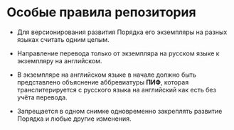 # Особые правила репозитория

- Для версионирования развития Порядка его экземпляры на разных языках считать одним целым.

- Направление перевода только от экземпляра на русском языке к экземпляру на английском.

- В экземпляре на английском языке в начале должно быть представлено объяснение аббревиатуры **ПИФ**, которая транслитерируется с русского языка на английский как есть без учёта перевода.

- Запрещается в одном снимке одновременно закреплять развитие Порядка и любые другие изменения.
